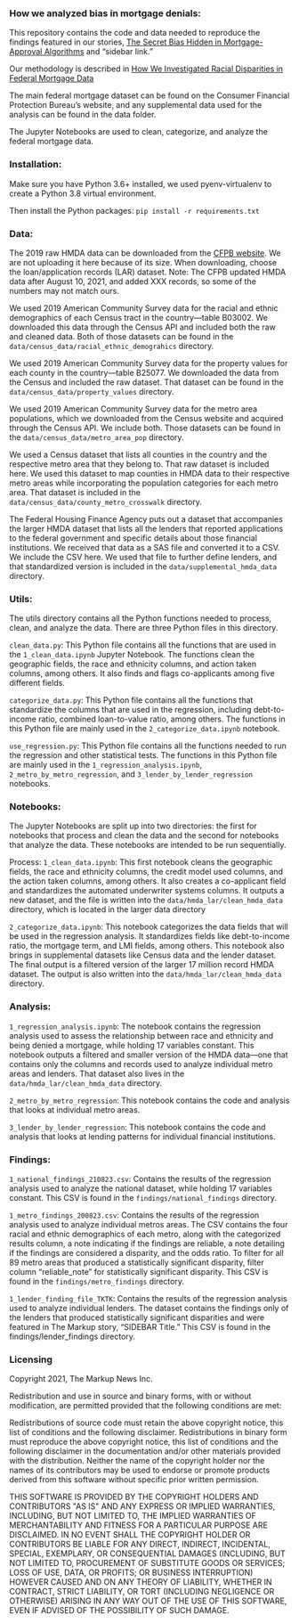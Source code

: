 ### How we analyzed bias in mortgage denials: 

This repository contains the code and data needed to reproduce the findings featured in our stories, [The Secret Bias Hidden in Mortgage- Approval Algorithms](https://themarkup.org/denied/2021/08/25/the-secret-bias-hidden-in-mortgage-approval-algorithms) and “sidebar link.”

Our methodology is described in [How We Investigated Racial Disparities in Federal Mortgage Data](www.themarkup.org)

The main federal mortgage dataset can be found on the Consumer Financial Protection Bureau’s website, and any supplemental data used for the analysis can be found in the data folder. 

The Jupyter Notebooks are used to clean, categorize, and analyze the federal mortgage data.

### Installation:

Make sure you have Python 3.6+ installed, we used pyenv-virtualenv to create a Python 3.8 virtual environment.

Then install the Python packages: `pip install -r requirements.txt`

### Data:

The 2019 raw HMDA data can be downloaded from the [CFPB website](https://ffiec.cfpb.gov/data-publication/dynamic-national-loan-level-dataset/2019). We are not uploading it here because of its size. When downloading, choose the loan/application records (LAR) dataset. Note: The CFPB updated HMDA data after August 10, 2021, and added XXX records, so some of the numbers may not match ours. 

We used 2019 American Community Survey data for the racial and ethnic demographics of each Census tract in the country––table B03002. We downloaded this data through the Census API and included both the raw and cleaned data. Both of those datasets can be found in the `data/census_data/racial_ethnic_demograhics` directory.

We used 2019 American Community Survey data for the property values for each county in the country––table B25077. We downloaded the data from the Census and included the raw dataset. That dataset can be found in the `data/census_data/property_values` directory.

We used 2019 American Community Survey data for the metro area populations, which we downloaded from the Census website and acquired through the Census API. We include both. Those datasets can be found in the `data/census_data/metro_area_pop` directory.


We used a Census dataset that lists all counties in the country and the respective metro area that they belong to. That raw dataset is included here. We used this dataset to map counties in HMDA data to their respective metro areas while incorporating the population categories for each metro area. That dataset is included in the `data/census_data/county_metro_crosswalk` directory. 

The Federal Housing Finance Agency puts out a dataset that accompanies the larger HMDA dataset that lists all the lenders that reported applications to the federal government and specific details about those financial institutions. We received that data as a SAS file and converted it to a CSV. We include the CSV here. We used that file to further define lenders, and that standardized version is included in the `data/supplemental_hmda_data` directory. 

### Utils:

The utils directory contains all the Python functions needed to process, clean, and analyze the data. There are three Python files in this directory.

`clean_data.py`: This Python file contains all the functions that are used in the `1_clean_data.ipynb` Jupyter Notebook. The functions clean the geographic fields, the race and ethnicity columns, and action taken columns, among others. It also finds and flags co-applicants among five different fields. 

`categorize_data.py`: This Python file contains all the functions that standardize the columns that are used in the regression, including debt-to-income ratio, combined loan-to-value ratio, among others. The functions in this Python file are mainly used in the `2_categorize_data.ipynb` notebook.

`use_regression.py`: This Python file contains all the functions needed to run the regression and other statistical tests. The functions in this Python file are mainly used in the `1_regression_analysis.ipynb`, `2_metro_by_metro_regression`, and `3_lender_by_lender_regression` notebooks.


### Notebooks:

The Jupyter Notebooks are split up into two directories: the first for notebooks that process and clean the data and the second for notebooks that analyze the data. These notebooks are intended to be run sequentially.

Process:
`1_clean_data.ipynb`: This first notebook cleans the geographic fields, the race and ethnicity columns, the credit model used columns, and the action taken columns, among others. It also creates a co-applicant field and standardizes the automated underwriter systems columns. It outputs a new dataset, and the file is written into the `data/hmda_lar/clean_hmda_data` directory, which is located in the larger data directory

`2_categorize_data.ipynb`: This notebook categorizes the data fields that will be used in the regression analysis. It standardizes fields like debt-to-income ratio, the mortgage term, and LMI fields, among others. This notebook also brings in supplemental datasets like Census data and the lender dataset. The final output is a filtered version of the larger 17 million record HMDA dataset. The output is also written into the  `data/hmda_lar/clean_hmda_data` directory.

### Analysis: 
`1_regression_analysis.ipynb`: The notebook contains the regression analysis used to assess the relationship between race and ethnicity and being denied a mortgage, while holding 17 variables constant. This notebook outputs a filtered and smaller version of the HMDA data––one that contains only the columns and records used to analyze individual metro areas and lenders. That dataset also lives in the `data/hmda_lar/clean_hmda_data` directory.

`2_metro_by_metro_regression`: This notebook contains the code and analysis that looks at individual metro areas. 

`3_lender_by_lender_regression`: This notebook contains the code and analysis that looks at lending patterns for individual financial institutions. 

### Findings: 
`1_national_findings_210823.csv`: Contains the results of the regression analysis used to analyze the national dataset, while holding 17 variables constant. This CSV is found in the `findings/national_findings` directory.

`1_metro_findings_200823.csv`: Contains the results of the regression analysis used to analyze individual metros areas. The CSV contains the four racial and ethnic demographics of each metro, along with the categorized results column, a note indicating if the findings are reliable, a note detailing if the findings are considered a disparity, and the odds ratio. To filter for all 89 metro areas that produced a statistically significant disparity, filter column “reliable_note” for statistically significant disparity. This CSV is found in the `findings/metro_findings` directory.

 `1_lender_finding_file_TKTK`: Contains the results of the regression analysis used to analyze individual lenders. The dataset contains the findings only of the lenders that produced statistically significant disparities and were featured in The Markup story, “SIDEBAR Title.”  This CSV is found in the findings/lender_findings directory.
 


 

### Licensing

Copyright 2021, The Markup News Inc.

Redistribution and use in source and binary forms, with or without modification, are permitted provided that the following conditions are met:

Redistributions of source code must retain the above copyright notice, this list of conditions and the following disclaimer.
Redistributions in binary form must reproduce the above copyright notice, this list of conditions and the following disclaimer in the documentation and/or other materials provided with the distribution.
Neither the name of the copyright holder nor the names of its contributors may be used to endorse or promote products derived from this software without specific prior written permission.

THIS SOFTWARE IS PROVIDED BY THE COPYRIGHT HOLDERS AND CONTRIBUTORS "AS IS" AND ANY EXPRESS OR IMPLIED WARRANTIES, INCLUDING, BUT NOT LIMITED TO, THE IMPLIED WARRANTIES OF MERCHANTABILITY AND FITNESS FOR A PARTICULAR PURPOSE ARE DISCLAIMED. IN NO EVENT SHALL THE COPYRIGHT HOLDER OR CONTRIBUTORS BE LIABLE FOR ANY DIRECT, INDIRECT, INCIDENTAL, SPECIAL, EXEMPLARY, OR CONSEQUENTIAL DAMAGES (INCLUDING, BUT NOT LIMITED TO, PROCUREMENT OF SUBSTITUTE GOODS OR SERVICES; LOSS OF USE, DATA, OR PROFITS; OR BUSINESS INTERRUPTION) HOWEVER CAUSED AND ON ANY THEORY OF LIABILITY, WHETHER IN CONTRACT, STRICT LIABILITY, OR TORT (INCLUDING NEGLIGENCE OR OTHERWISE) ARISING IN ANY WAY OUT OF THE USE OF THIS SOFTWARE, EVEN IF ADVISED OF THE POSSIBILITY OF SUCH DAMAGE.

